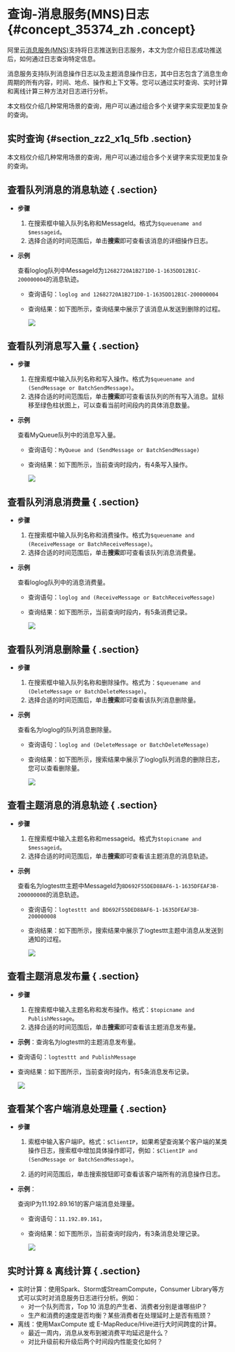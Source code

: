 # 查询-消息服务\(MNS\)日志 {#concept_35374_zh .concept}

阿里云[消息服务\(MNS\)](https://www.aliyun.com/product/mns)支持将日志推送到日志服务，本文为您介绍日志成功推送后，如何通过日志查询特定信息。

消息服务支持队列消息操作日志以及主题消息操作日志，其中日志包含了消息生命周期的所有内容，时间、地点、操作和上下文等。您可以通过实时查询、实时计算和离线计算三种方法对日志进行分析。

本文档仅介绍几种常用场景的查询，用户可以通过组合多个关键字来实现更加复杂的查询。

## 实时查询 {#section_zz2_x1q_5fb .section}

本文档仅介绍几种常用场景的查询，用户可以通过组合多个关键字来实现更加复杂的查询。

## 查看队列消息的消息轨迹 { .section}

-   **步骤**
    1.  在搜索框中输入队列名称和MessageId。格式为`$queuename and $messageid`。
    2.  选择合适的时间范围后，单击**搜索**即可查看该消息的详细操作日志。
-   **示例**

    查看loglog队列中MessageId为`12682720A1B271D0-1-1635DD12B1C-200000004`的消息轨迹。

    -   查询语句：`loglog and 12682720A1B271D0-1-1635DD12B1C-200000004` 

    -   查询结果：如下图所示，查询结果中展示了该消息从发送到删除的过程。

        ![](http://static-aliyun-doc.oss-cn-hangzhou.aliyuncs.com/assets/img/13207/154443502832448_zh-CN.jpg)


## 查看队列消息写入量 { .section}

-   **步骤**
    1.  在搜索框中输入队列名称和写入操作。格式为`$queuename and (SendMessage or BatchSendMessage)`。
    2.  选择合适的时间范围后，单击**搜索**即可查看该队列的所有写入消息。鼠标移至绿色柱状图上，可以查看当前时间段内的具体消息数量。
-   **示例**

    查看MyQueue队列中的消息写入量。

    -   查询语句：`MyQueue and (SendMessage or BatchSendMessage)` 

    -   查询结果：如下图所示，当前查询时段内，有4条写入操作。

        ![](http://static-aliyun-doc.oss-cn-hangzhou.aliyuncs.com/assets/img/13207/154443502832449_zh-CN.jpg)


## 查看队列消息消费量 { .section}

-   **步骤**
    1.  在搜索框中输入队列名称和消费操作。格式为`$queuename and (ReceiveMessage or BatchReceiveMessage)`。
    2.  选择合适的时间范围后，单击**搜索**即可查看该队列消息消费量。
-   **示例**

    查看loglog队列中的消息消费量。

    -   查询语句：`loglog and (ReceiveMessage or BatchReceiveMessage)` 

    -   查询结果：如下图所示，当前查询时段内，有5条消费记录。

        ![](http://static-aliyun-doc.oss-cn-hangzhou.aliyuncs.com/assets/img/13207/154443502832450_zh-CN.jpg)


## 查看队列消息删除量 { .section}

-   **步骤**
    1.  在搜索框中输入队列名称和删除操作。格式为：`$queuename and (DeleteMessage or BatchDeleteMessage)`。
    2.  选择合适的时间范围后，单击**搜索**即可查看该队列消息删除量。
-   **示例**

    查看名为loglog的队列消息删除量。

    -   查询语句：`loglog and (DeleteMessage or BatchDeleteMessage)` 

    -   查询结果：如下图所示，搜索结果中展示了loglog队列消息的删除日志，您可以查看删除量。

        ![](http://static-aliyun-doc.oss-cn-hangzhou.aliyuncs.com/assets/img/13207/154443502832451_zh-CN.jpg)


## 查看主题消息的消息轨迹 { .section}

-   **步骤**
    1.  在搜索框中输入主题名称和messageid。格式为`$topicname and $messageid`。
    2.  选择合适的时间范围后，单击**搜索**即可查看该主题消息的消息轨迹。
-   **示例**

    查看名为logtesttt主题中MessageId为`BD692F55DED88AF6-1-1635DFEAF3B-200000008`的消息轨迹。

    -   查询语句：`logtesttt and BD692F55DED88AF6-1-1635DFEAF3B-200000008` 

    -   查询结果：如下图所示，搜索结果中展示了logtesttt主题中消息从发送到通知的过程。

        ![](http://static-aliyun-doc.oss-cn-hangzhou.aliyuncs.com/assets/img/13207/154443502832452_zh-CN.jpg)


## 查看主题消息发布量 { .section}

-   **步骤**
    1.  在搜索框中输入主题名称和发布操作。格式：`$topicname and PublishMessage`。
    2.  选择合适的时间范围后，单击**搜索**即可查看该主题消息发布量。
-   **示例**：查询名为logtesttt的主题消息发布量。

-   查询语句：`logtesttt and PublishMessage` 

-   查询结果：如下图所示，当前查询时段内，有5条消息发布记录。

    ![](http://static-aliyun-doc.oss-cn-hangzhou.aliyuncs.com/assets/img/13207/154443502832453_zh-CN.jpg)


## 查看某个客户端消息处理量 { .section}

-   **步骤**
    1.  索框中输入客户端IP。格式：`$ClientIP`，如果希望查询某个客户端的某类操作日志，搜索框中增加具体操作即可，例如：`$ClientIP and (SendMessage or BatchSendMessage)`。

    2.  适的时间范围后，单击搜索按钮即可查看该客户端所有的消息操作日志。

-   **示例**：

    查询IP为11.192.89.161的客户端消息处理量。

    -   查询语句：`11.192.89.161`，

    -   查询结果：如下图所示，当前查询时段内，有3条消息处理记录。

        ![](http://static-aliyun-doc.oss-cn-hangzhou.aliyuncs.com/assets/img/13207/154443502832454_zh-CN.jpg)


## 实时计算 & 离线计算 { .section}

-   实时计算：使用Spark、Storm或StreamCompute，Consumer Library等方式可以实时对消息服务日志进行分析。例如：
    -   对一个队列而言，Top 10 消息的产生者、消费者分别是谁哪些IP？
    -   生产和消费的速度是否均衡？某些消费者在处理延时上是否有瓶颈？
-   离线：使用MaxCompute 或 E-MapReduce/Hive进行大时间跨度的计算。
    -   最近一周内，消息从发布到被消费平均延迟是什么？
    -   对比升级前和升级后两个时间段内性能变化如何？

